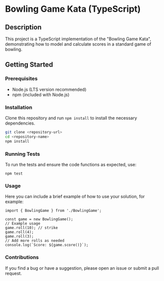 # Bowling Game Kata (TypeScript)

## Description

This project is a TypeScript implementation of the "Bowling Game Kata", demonstrating how to model and calculate scores in a standard game of bowling.

## Getting Started

### Prerequisites

- Node.js (LTS version recommended)
- npm (included with Node.js)

### Installation

Clone this repository and run `npm install` to install the necessary dependencies.

```bash
git clone <repository-url>
cd <repository-name>
npm install
```

### Running Tests

To run the tests and ensure the code functions as expected, use:

```
npm test
```

### Usage

Here you can include a brief example of how to use your solution, for example:

```
import { BowlingGame } from './BowlingGame';

const game = new BowlingGame();
// Example usage
game.roll(10); // strike
game.roll(4);
game.roll(3);
// Add more rolls as needed
console.log(`Score: ${game.score()}`);
```

### Contributions

If you find a bug or have a suggestion, please open an issue or submit a pull request.
